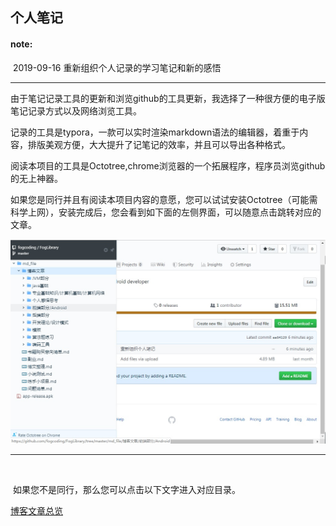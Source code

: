 ## 个人笔记

#### note: 

​		2019-09-16 重新组织个人记录的学习笔记和新的感悟



---

​		由于笔记记录工具的更新和浏览github的工具更新，我选择了一种很方便的电子版笔记记录方式以及网络浏览工具。

​	记录的工具是typora，一款可以实时渲染markdown语法的编辑器，着重于内容，排版美观方便，大大提升了记笔记的效率，并且可以导出各种格式。

​	阅读本项目的工具是Octotree,chrome浏览器的一个拓展程序，程序员浏览github的无上神器。



​	如果您是同行并且有阅读本项目内容的意愿，您可以试试安装Octotree（可能需科学上网），安装完成后，您会看到如下面的左侧界面，可以随意点击跳转对应的文章。

![](https://github.com/fogcoding/FogLibrary/blob/master/res/images/Octotree%E7%A4%BA%E4%BE%8B.jpg?raw=true)



---

​	

​	如果您不是同行，那么您可以点击以下文字进入对应目录。

[博客文章总览](https://github.com/fogcoding/FogLibrary/tree/master/md_file)







